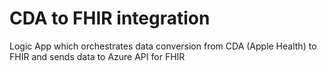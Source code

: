# CDA to FHIR integration
Logic App which orchestrates data conversion from CDA (Apple Health) to FHIR and sends data to Azure API for FHIR
